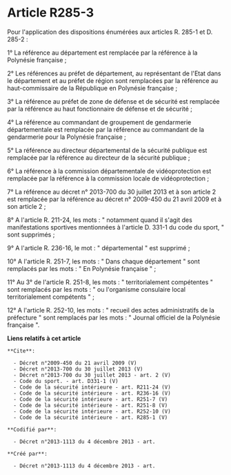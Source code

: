 # Article R285-3

Pour l'application des dispositions énumérées aux articles R. 285-1 et D. 285-2 : 

1° La référence au département est remplacée par la référence à la Polynésie française ; 

2° Les références au préfet de département, au représentant de l'Etat dans le département et au préfet de région sont
remplacées par la référence au haut-commissaire de la République en Polynésie française ; 

3° La référence au préfet de zone de défense et de sécurité est remplacée par la référence au haut fonctionnaire de défense
et de sécurité ; 

4° La référence au commandant de groupement de gendarmerie départementale est remplacée par la référence au commandant de la
gendarmerie pour la Polynésie française ; 

5° La référence au directeur départemental de la sécurité publique est remplacée par la référence au directeur de la sécurité
publique ; 

6° La référence à la commission départementale de vidéoprotection est remplacée par la référence à la commission locale de
vidéoprotection ; 

7° La référence au décret n° 2013-700 du 30 juillet 2013 et à son article 2 est remplacée par la référence au décret n°
2009-450 du 21 avril 2009 et à son article 2 ; 

8° A l'article R. 211-24, les mots : " notamment quand il s'agit des manifestations sportives mentionnées à l'article D.
331-1 du code du sport, " sont supprimés ; 

9° A l'article R. 236-16, le mot : " départemental " est supprimé ; 

10° A l'article R. 251-7, les mots : " Dans chaque département " sont remplacés par les mots : " En Polynésie française " ; 

11° Au 3° de l'article R. 251-8, les mots : " territorialement compétentes " sont remplacés par les mots : " ou l'organisme
consulaire local territorialement compétents " ; 

12° A l'article R. 252-10, les mots : " recueil des actes administratifs de la préfecture " sont remplacés par les mots : "
Journal officiel de la Polynésie française ".

**Liens relatifs à cet article**

	**Cite**:

	  - Décret n°2009-450 du 21 avril 2009 (V)
	  - Décret n°2013-700 du 30 juillet 2013 (V)
	  - Décret n°2013-700 du 30 juillet 2013 - art. 2 (V)
	  - Code du sport. - art. D331-1 (V)
	  - Code de la sécurité intérieure - art. R211-24 (V)
	  - Code de la sécurité intérieure - art. R236-16 (V)
	  - Code de la sécurité intérieure - art. R251-7 (V)
	  - Code de la sécurité intérieure - art. R251-8 (V)
	  - Code de la sécurité intérieure - art. R252-10 (V)
	  - Code de la sécurité intérieure - art. R285-1 (V)

	**Codifié par**:

	  - Décret n°2013-1113 du 4 décembre 2013 - art.

	**Créé par**:

	  - Décret n°2013-1113 du 4 décembre 2013 - art.
